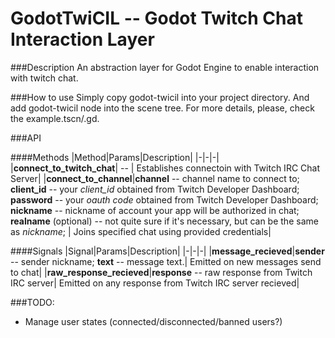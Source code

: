# GodotTwiCIL -- Godot Twitch Chat Interaction Layer
###Description
An abstraction layer for Godot Engine to enable interaction with twitch chat.


###How to use
Simply copy godot-twicil into your project directory. And add godot-twicil node into the scene tree. For more details, please, check the example.tscn/.gd.

###API

####Methods
|Method|Params|Description|
|-|-|-|
|**connect_to_twitch_chat**| -- | Establishes connectoin with Twitch IRC Chat Server|
|**connect_to_channel**|**channel** -- channel name to connect to; **client_id** -- your *client_id* obtained from Twitch Developer Dashboard; **password** -- your *oauth code* obtained from Twitch Developer Dashboard; **nickname** -- nickname of account your app will be authorized in chat; **realname** (optional) -- not quite sure if it's necessary, but can be the same as *nickname*;  | Joins specified chat using provided credentials|

####Signals
|Signal|Params|Description|
|-|-|-|
|**message_recieved**|**sender** -- sender nickname; **text** -- message text.| Emitted on new messages send to chat|
|**raw_response_recieved**|**response** -- raw response from Twitch IRC server| Emitted on any response from Twitch IRC server recieved|

###TODO:
* Manage user states (connected/disconnected/banned users?)